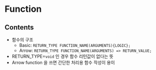 # Function

## Contents

- 함수의 구조
  - Basic: `RETURN_TYPE FUNCTION_NAME(ARGUMENTS){LOGIC};`
  - Arrow: `RETURN_TYPE FUNCTION_NAME(ARGUMENTS) => RETURN_VALUE;`
- RETURN_TYPE=`void` 인 경우 함수 리턴값이 없다는 뜻
- Arrow function 을 쓰면 간단한 처리용 함수 작성이 용이